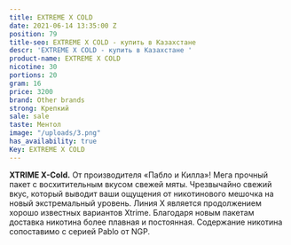 ```yaml
---
title: EXTREME X COLD
date: 2021-06-14 13:35:00 Z
position: 79
title-seo: EXTREME X COLD - купить в Казахстане
descr: 'EXTREME X COLD - купить в Казахстане '
product-name: EXTREME X COLD
nicotine: 30
portions: 20
gram: 16
price: 3200
brand: Other brands
strong: Крепкий
sale: sale
taste: Ментол
image: "/uploads/3.png"
has_availability: true
Key: EXTREME X COLD
---
```


**XTRIME X-Cold.** От производителя «Пабло и Килла»! 
Мега прочный пакет с восхитительным вкусом свежей мяты.
Чрезвычайно свежий вкус, который выводит ваши ощущения от никотинового мешочка на новый экстремальный уровень. Линия X является продолжением хорошо известных вариантов Xtrime. Благодаря новым пакетам доставка никотина более плавная и постоянная. Содержание никотина сопоставимо с серией Pablo от NGP.
